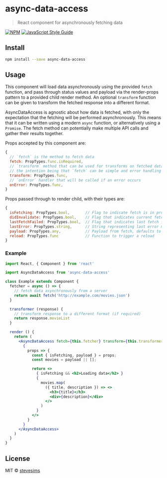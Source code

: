 # async-data-access

> React component for asynchronously fetching data

[![NPM](https://img.shields.io/npm/v/async-data-access.svg)](https://www.npmjs.com/package/async-data-access) [![JavaScript Style Guide](https://img.shields.io/badge/code_style-standard-brightgreen.svg)](https://standardjs.com)

## Install

```bash
npm install --save async-data-access
```

## Usage

This component will load data asynchronously using the provided `fetch` function, and pass through status values and payload via the render-props pattern to a provided child render method.  An optional `transform` function can be given to transform the fetched response into a different format.

AsyncDataAccess is agnostic about how data is fetched, with only the expectation that the fetching will be performed asynchronously.  This means that it can be written using a modern `async` function, or alternatively using a `Promise`. The fetch method can potentially make multiple API calls and gather their results together.

Props accepted by this component are:
```js
{
  // `fetch` is the method to fetch data
  fetch: PropTypes.func.isRequired,
  // `transform` method that can be used for transforms on fetched data,
  // the intention being that `fetch` can be simple and error handling done before transforming attempted
  transform: PropTypes.func,
  // `onError` handler that will be called if an error occurs
  onError: PropTypes.func,
}
```

Props passed through to render child, with their types are:
```js
{
  isFetching: PropTypes.bool,       // Flag to indicate fetch is in progress
  didInvalidate: PropTypes.bool,    // Flag that indicates current fetch invalidated payload
  lastFetchFailed: PropTypes.bool,  // Flag that indicates last fetch failed
  lastError: PropTypes.string,      // String representing last error message received
  payload: PropTypes.any,           // Payload from fetch, defaults to null
  reload: PropTypes.func            // Function to trigger a reload
}
```

### Example

```jsx
import React, { Component } from 'react'

import AsyncDataAccess from 'async-data-access'

class Example extends Component {
  fetcher = async () => {
    // fetch data asynchronously from a server
    return await fetch('http://example.com/movies.json')
  }

  transformer (response) {
    // transform response to a different format (if required)
    return response.movieList
  }

  render () {
    return (
      <AsyncDataAccess fetch={this.fetcher} transform={this.transformer}>
        {
          props => {
            const { isFetching, payload } = props;
            const movies = payload || [];

            return <>
              { isFetching && <h2>Loading data</h2> }
              {
                movies.map(
                  ({ title, description }) => <>
                    <h3>{title}</h3>
                    <div>{description}</div>
                  </>
                )
              }
            </>
          }
        }
      </AsyncDataAccess>
    )
  }
}
```

## License

MIT © [stevesims](https://github.com/stevesims)
